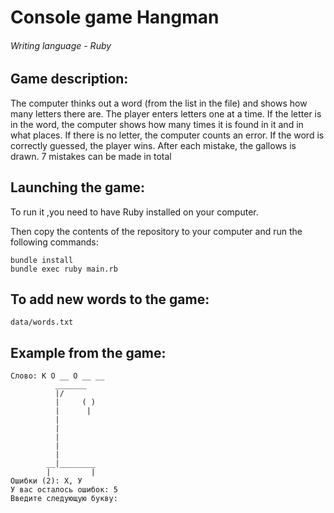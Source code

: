 # Console game Hangman
###### Writing language - Ruby
## Game description:
 The computer thinks out a word (from the list in the file) and shows how many letters there are.
 The player enters letters one at a time. If the letter is in the word, the computer shows how many times
 it is found in it and in what places. If there is no letter, the computer counts an error.
 If the word is correctly guessed, the player wins. After each mistake, the gallows is drawn.
 7 mistakes can be made in total
## Launching the game:
 To run it ,you need to have Ruby installed on your computer.

 Then copy the contents of the repository to your computer and run the following commands:
 ```
 bundle install
 bundle exec ruby main.rb
 ```
## To add new words to the game:
```
data/words.txt
```
## Example from the game:

```
Слово: К О __ О __ __
          _______
          |/
          |     ( )
          |      |
          |
          |
          |
          |
          |
        __|________
        |         |
Ошибки (2): Х, У
У вас осталось ошибок: 5
Введите следующую букву:
```
